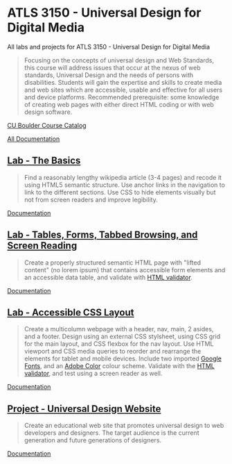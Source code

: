 # ATLS 3150 - Universal Design for Digital Media

All labs and projects for ATLS 3150 - Universal Design for Digital Media

> Focusing on the concepts of universal design and Web Standards, this course will address issues that occur at the nexus of web standards, Universal Design and the needs of persons with disabilities. Students will gain the expertise and skills to create media and web sites which are accessible, usable and effective for all users and device platforms. Recommended prerequisite: some knowledge of creating web pages with either direct HTML coding or with web design software.

[CU Boulder Course Catalog](https://classes.colorado.edu/)

[All Documentation](https://charliekoepke.wordpress.com/projects/atls-3150-universal-design-for-digital-media/)

## [Lab - The Basics](https://creative.colorado.edu/~chko6454/atls3150/lab2/)

> Find a reasonably lengthy wikipedia article (3-4 pages) and recode it using HTML5 semantic structure. Use anchor links in the navigation to link to the different sections. Use CSS to hide elements visually but not from screen readers and improve legibility.

[Documentation](https://charliekoepke.wordpress.com/2022/02/21/lab-the-basics/)

## [Lab - Tables, Forms, Tabbed Browsing, and Screen Reading](https://creative.colorado.edu/~chko6454/atls3150/lab3/)

> Create a properly structured semantic HTML page with "lifted content" (no lorem ipsum) that contains accessible form elements and an accessible data table, and validate with [HTML validator](https://validator.w3.org/nu/).

[Documentation](https://charliekoepke.wordpress.com/2022/03/07/lab-forms-tables-tabbed-browsing-and-screen-reading/)

## [Lab - Accessible CSS Layout](https://creative.colorado.edu/~chko6454/atls3150/lab4/)

> Create a multicolumn webpage with a header, nav, main, 2 asides, and a footer. Design using an external CSS stylsheet, using CSS grid for the main layout, and CSS flexbox for the nav layout. Use HTML viewport and CSS media queries to reorder and rearrange the elements for tablet and mobile devices. Include two imported [Google Fonts](https://fonts.google.com/), and an [Adobe Color](https://color.adobe.com/create/color-wheel) colour scheme. Validate with the [HTML validator](https://validator.w3.org/nu/), and test using a screen reader as well.

[Documentation](https://charliekoepke.wordpress.com/2022/03/14/lab-accessible-css-layout/)

## [Project - Universal Design Website](https://creative.colorado.edu/~chko6454/atls3150/finalproject/)

> Create an educational web site that promotes universal design to web developers and designers. The target audience is the current generation and future generations of designers.

[Documentation]()
